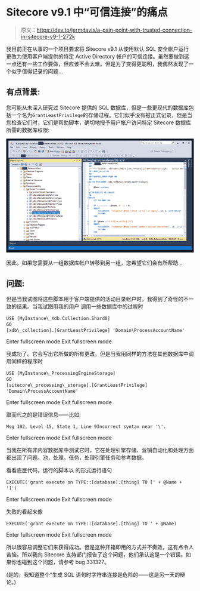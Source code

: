 # Sitecore v9.1 中“可信连接”的痛点

> 原文：<https://dev.to/jermdavis/a-pain-point-with-trusted-connection-in-sitecore-v9-1-272k>

我目前正在从事的一个项目要求将 Sitecore v9.1 从使用默认 SQL 安全帐户运行更改为使用客户端提供的特定 Active Directory 帐户的可信连接。虽然要做到这一点还有一些工作要做，但应该不会太难。但是为了变得更聪明，我偶然发现了一个似乎值得记录的问题…

## 有点背景:

您可能从未深入研究过 Sitecore 提供的 SQL 数据库，但是一些更现代的数据库包括一个名为`GrantLeastPrivilege`的存储过程。它们似乎没有被正式记录，但是当您检查它们时，它们是帮助脚本，确切地授予用户帐户访问特定 Sitecore 数据库所需的数据库权限:

[![](img/d56d6d4c6460a940381497dee51f05e1.png)](https://jermdavis.files.wordpress.com/2019/05/grantleastprivscrpt.png)

因此，如果您需要从一组数据库帐户转移到另一组，您希望它们会有所帮助…

## 问题:

但是当我试图将这些脚本用于客户端提供的活动目录帐户时，我得到了奇怪的不一致的结果。当我试图用我的用户
调用一些数据库中的过程时

```
USE [MyInstance\_Xdb.Collection.Shard0]
GO
[xdb\_collection].[GrantLeastPrivilege] 'Domain\ProcessAccountName' 
```

Enter fullscreen mode Exit fullscreen mode

我成功了。它会写出它所做的所有更改。但是当我用同样的方法在其他数据库中调用同样的程序时

```
USE [MyInstance\_ProcessingEngineStorage]
GO
[sitecore\_processing\_storage].[GrantLeastPrivilege] 'Domain\ProcessAccountName' 
```

Enter fullscreen mode Exit fullscreen mode

取而代之的是错误信息——比如:

```
Msg 102, Level 15, State 1, Line 9Incorrect syntax near '\'. 
```

Enter fullscreen mode Exit fullscreen mode

当我在所有非内容数据库中测试它时，它在处理引擎存储、营销自动化和处理方面都出现了问题。池，处理。任务，处理引擎任务和参考数据。

看看底层代码，运行的脚本以
的形式运行语句

```
EXECUTE('grant execute on TYPE::[database].[thing] TO [' + @Name + ']') 
```

Enter fullscreen mode Exit fullscreen mode

失败的看起来像

```
EXECUTE('grant execute on TYPE::[database].[thing] TO ' + @Name) 
```

Enter fullscreen mode Exit fullscreen mode

所以很容易调整它们来获得成功。但是这种开箱即用的方式并不奏效，这有点令人苦恼。所以我向 Sitecore 支持部门报告了这个问题，他们承认这是一个错误。如果你也碰到这个问题，请参考 bug 331327。

(是的，我知道整个“生成 SQL 语句时字符串连接是危险的——这是另一天的辩论。)